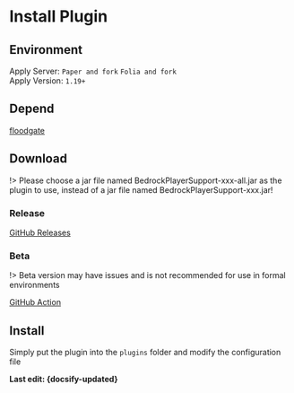# Install Plugin
## Environment
Apply Server: `Paper and fork` `Folia and fork`  
Apply Version: `1.19+`
## Depend
[floodgate](https://github.com/GeyserMC/Floodgate)
## Download
!> Please choose a jar file named BedrockPlayerSupport-xxx-all.jar as the plugin to use, instead of a jar file named BedrockPlayerSupport-xxx.jar!
### Release
[GitHub Releases](https://github.com/DongShaoNB/BedrockPlayerSupport/releases)  
### Beta
!> Beta version may have issues and is not recommended for use in formal environments

[GitHub Action](https://github.com/DongShaoNB/BedrockPlayerSupport/actions/workflows/gradle.yml)
## Install
Simply put the plugin into the `plugins` folder and modify the configuration file

**Last edit: {docsify-updated}**